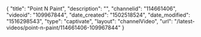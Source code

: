 {
    "title": "Point N Paint",
    "description": "",
    "channelid": "114661406",
    "videoid": "109967844",
    "date_created": "1502518524",
    "date_modified": "1516298543",
    "type": "captivate",
    "layout": "channelVideo",
    "url": "\/latest-videos\/point-n-paint\/114661406-109967844"
}